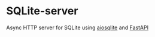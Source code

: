 # SQLite-server
Async HTTP server for SQLite using [aiosqlite](https://pypi.org/project/aiosqlite/) and [FastAPI](https://fastapi.tiangolo.com/)
